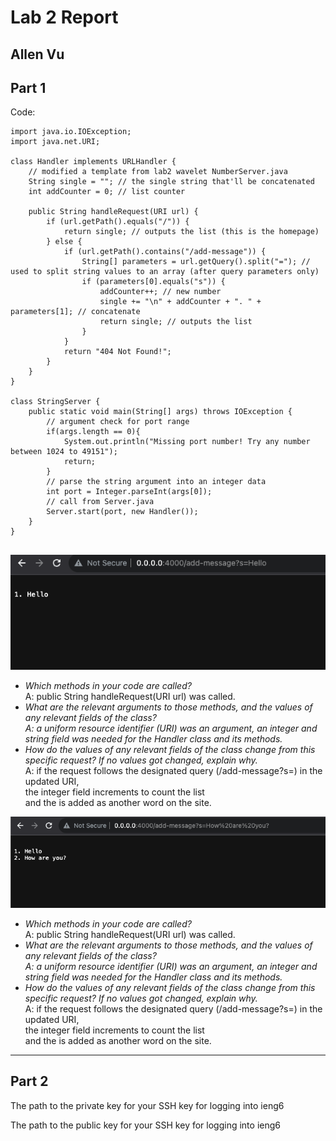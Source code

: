 # Lab 2 Report  
## Allen Vu     

## Part 1  
Code:  
```
import java.io.IOException;
import java.net.URI;

class Handler implements URLHandler {
    // modified a template from lab2 wavelet NumberServer.java
    String single = ""; // the single string that'll be concatenated
    int addCounter = 0; // list counter

    public String handleRequest(URI url) {
        if (url.getPath().equals("/")) {
            return single; // outputs the list (this is the homepage)
        } else {
            if (url.getPath().contains("/add-message")) {
                String[] parameters = url.getQuery().split("="); // used to split string values to an array (after query parameters only)
                if (parameters[0].equals("s")) {
                    addCounter++; // new number
                    single += "\n" + addCounter + ". " + parameters[1]; // concatenate
                    return single; // outputs the list
                }
            }
            return "404 Not Found!";
        }
    }
}

class StringServer {
    public static void main(String[] args) throws IOException {
        // argument check for port range
        if(args.length == 0){
            System.out.println("Missing port number! Try any number between 1024 to 49151");
            return;
        }
        // parse the string argument into an integer data
        int port = Integer.parseInt(args[0]);
        // call from Server.java
        Server.start(port, new Handler()); 
    }
}


```
![Image](part1_img1.png)  
- *Which methods in your code are called?*  
  A: public String handleRequest(URI url) was called.  
- *What are the relevant arguments to those methods, and the values of any relevant fields of the class?  
  A: a uniform resource identifier (URI) was an argument, an integer and string field was needed for the Handler class and its methods.*   
- *How do the values of any relevant fields of the class change from this specific request? If no values got changed, explain why.*  
  A: if the request follows the designated query (/add-message?s=<string>) in the updated URI,  
  the integer field increments to count the list     
  and the <string> is added as another word on the site.    
  
  
![Image](part2_img2.png)  
- *Which methods in your code are called?*  
  A: public String handleRequest(URI url) was called.  
- *What are the relevant arguments to those methods, and the values of any relevant fields of the class?  
  A: a uniform resource identifier (URI) was an argument, an integer and string field was needed for the Handler class and its methods.*   
- *How do the values of any relevant fields of the class change from this specific request? If no values got changed, explain why.*  
  A: if the request follows the designated query (/add-message?s=<string>) in the updated URI,  
  the integer field increments to count the list     
  and the <string> is added as another word on the site.     

---  
## Part 2  
The path to the private key for your SSH key for logging into ieng6

The path to the public key for your SSH key for logging into ieng6


